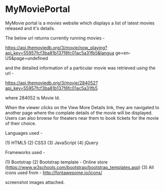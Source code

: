 # MyMoviePortal

MyMovie portal is a movies website which displays a list of latest movies released and it's details. 

The below url returns currently running movies - 

https://api.themoviedb.org/3/movie/now_playing?api_key=55957fcf3ba81b137f8fc01ac5a31fb5&langua
ge=en-US&page=undefined

and the detailed information of a particular movie was retrieved using the url -

https://api.themoviedb.org/3/movie/284052?api_key=55957fcf3ba81b137f8fc01ac5a31fb5

where 284052 is Movie Id.


When the viewer clicks on the View More Details link, they are navigated to another page where the complate details of the movie will be displayed.
Users can also browse for theaters near them to book tickets for the movie of their choice.

Languages used -

(1) HTML5
(2) CSS3
(3) JavaScript
(4) jQuery

Frameworks used -

(1) Bootstrap
(2) Bootstrap template - Online store (https://www.w3schools.com/bootstrap/bootstrap_templates.asp)
(3) All icons used from - http://fontawesome.io/icons/

screenshot images attached.
